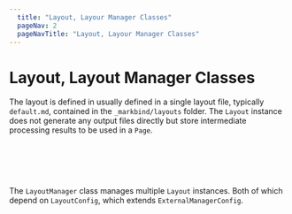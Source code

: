 ```yaml
---
  title: "Layout, Layour Manager Classes"
  pageNav: 2
  pageNavTitle: "Layout, Layour Manager Classes"
---
```


# Layout, Layout Manager Classes

The layout is defined in usually defined in a single layout file, typically `default.md`, contained in the `_markbind/layouts` folder. The `Layout` instance does not generate any output files directly but store intermediate processing results to be used in a `Page`.

<br>

<puml src="{{ baseUrl }}/diagrams/site/layout.puml" width=900 />

<br><br>

The `LayoutManager` class manages multiple `Layout` instances. Both of which depend on `LayoutConfig`, which extends `ExternalManagerConfig`.